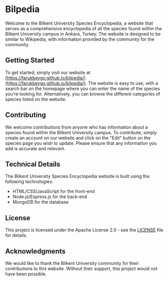 # Bilpedia

Welcome to the Bilkent University Species Encyclopedia, a website that serves as a comprehensive encyclopedia of all the species found within the Bilkent University campus in Ankara, Turkey. The website is designed to be similar to Wikipedia, with information provided by the community for the community.

## Getting Started

To get started, simply visit our website at [https://farukbeygo.github.io/bilpedia/](https://farukbeygo.github.io/bilpedia/). The website is easy to use, with a search bar on the homepage where you can enter the name of the species you're looking for. Alternatively, you can browse the different categories of species listed on the website.

## Contributing

We welcome contributions from anyone who has information about a species found within the Bilkent University campus. To contribute, simply create an account on our website and click on the "Edit" button on the species page you wish to update. Please ensure that any information you add is accurate and relevant.

## Technical Details

The Bilkent University Species Encyclopedia website is built using the following technologies:

- HTML/CSS/JavaScript for the front-end
- Node.js/Express.js for the back-end
- MongoDB for the database

## License

This project is licensed under the Apache License 2.0 - see the [LICENSE](https://github.com/farukbeygo/bilpedia/blob/main/LICENSE) file for details.

## Acknowledgments

We would like to thank the Bilkent University community for their contributions to this website. Without their support, this project would not have been possible.
